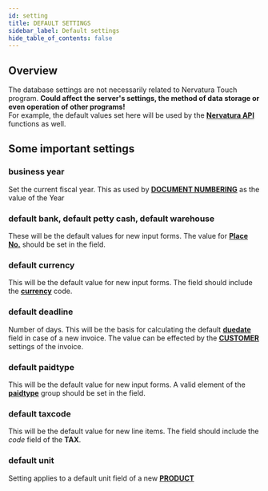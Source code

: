```yaml
---
id: setting
title: DEFAULT SETTINGS
sidebar_label: Default settings
hide_table_of_contents: false
---
```


## Overview

The database settings are not necessarily related to Nervatura Touch program. **Could affect the server's settings, the method of data storage or even operation of other programs!**<br />
For example, the default values set here will be used by the [**Nervatura API**](/api) functions as well.

## Some important settings

### business year
Set the current fiscal year. This as used by [**DOCUMENT NUMBERING**](numberdef) as the value of the Year

### default bank, default petty cash, default warehouse
These will be the default values for new input forms. The value for [**Place No.**](place) should be set in the field.

### default currency
This will be the default value for new input forms. The field should include the [**currency**](currency) code.

### default deadline
Number of days. This will be the basis for calculating the default [**duedate**](document#duedate) field in case of a new invoice. The value can be effected by the [**CUSTOMER**](customer) settings of the invoice.

### default paidtype
This will be the default value for new input forms. A valid element of the [**paidtype**](groups) group should be set in the field.

### default taxcode
This will be the default value for new line items. The field should include the *code* field of the **TAX**.

### default unit
Setting applies to a default unit field of a new [**PRODUCT**](product)
